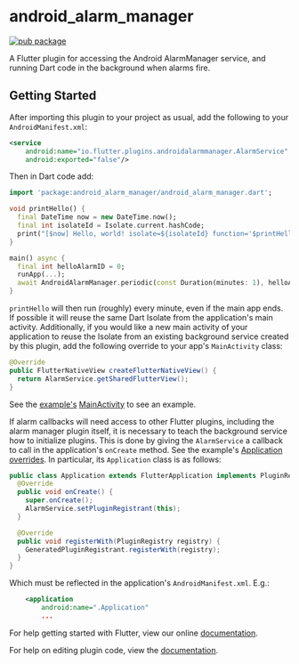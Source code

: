 # android_alarm_manager

[![pub package](https://img.shields.io/pub/v/android_alarm_manager.svg)](https://pub.dartlang.org/packages/android_alarm_manager)

A Flutter plugin for accessing the Android AlarmManager service, and running
Dart code in the background when alarms fire.

## Getting Started

After importing this plugin to your project as usual, add the following to your
`AndroidManifest.xml`:

```xml
<service
    android:name="io.flutter.plugins.androidalarmmanager.AlarmService"
    android:exported="false"/>
```

Then in Dart code add:

```dart
import 'package:android_alarm_manager/android_alarm_manager.dart';

void printHello() {
  final DateTime now = new DateTime.now();
  final int isolateId = Isolate.current.hashCode;
  print("[$now] Hello, world! isolate=${isolateId} function='$printHello'");
}

main() async {
  final int helloAlarmID = 0;
  runApp(...);
  await AndroidAlarmManager.periodic(const Duration(minutes: 1), helloAlarmID, printHello);
}
```

`printHello` will then run (roughly) every minute, even if the main app ends. If
possible it will reuse the same Dart Isolate from the application's main
activity. Additionally, if you would like a new main activity of your application
to reuse the Isolate from an existing background service created by this plugin,
add the following override to your app's `MainActivity` class:

```java
@Override
public FlutterNativeView createFlutterNativeView() {
  return AlarmService.getSharedFlutterView();
}
```

See the [example's](https://github.com/flutter/plugins/tree/master/packages/android_alarm_manager/example)
[MainActivity](https://github.com/flutter/plugins/blob/master/packages/android_alarm_manager/example/android/app/src/main/java/io/flutter/plugins/androidalarmmanagerexample/MainActivity.java)
to see an example.

If alarm callbacks will need access to other Flutter plugins, including the
alarm manager plugin itself, it is necessary to teach the background service how
to initialize plugins. This is done by giving the `AlarmService` a callback to call
in the application's `onCreate` method. See the example's
[Application overrides](https://github.com/flutter/plugins/blob/master/packages/android_alarm_manager/example/android/app/src/main/java/io/flutter/plugins/androidalarmmanagerexample/Application.java).
In particular, its `Application` class is as follows:

```java
public class Application extends FlutterApplication implements PluginRegistrantCallback {
  @Override
  public void onCreate() {
    super.onCreate();
    AlarmService.setPluginRegistrant(this);
  }

  @Override
  public void registerWith(PluginRegistry registry) {
    GeneratedPluginRegistrant.registerWith(registry);
  }
}
```

Which must be reflected in the application's `AndroidManifest.xml`. E.g.:

```xml
    <application
        android:name=".Application"
        ...
```

For help getting started with Flutter, view our online
[documentation](http://flutter.io/).

For help on editing plugin code, view the [documentation](https://flutter.io/platform-plugins/#edit-code).
